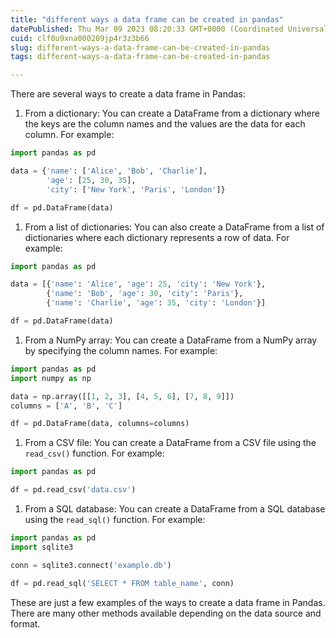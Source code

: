 ```yaml
---
title: "different ways a data frame can be created in pandas"
datePublished: Thu Mar 09 2023 08:20:33 GMT+0000 (Coordinated Universal Time)
cuid: clf0u9xna000209jp4r3z3b66
slug: different-ways-a-data-frame-can-be-created-in-pandas
tags: different-ways-a-data-frame-can-be-created-in-pandas

---
```


There are several ways to create a data frame in Pandas:

1. From a dictionary: You can create a DataFrame from a dictionary where the keys are the column names and the values are the data for each column. For example:
    

```python
import pandas as pd

data = {'name': ['Alice', 'Bob', 'Charlie'],
        'age': [25, 30, 35],
        'city': ['New York', 'Paris', 'London']}

df = pd.DataFrame(data)
```

1. From a list of dictionaries: You can also create a DataFrame from a list of dictionaries where each dictionary represents a row of data. For example:
    

```python
import pandas as pd

data = [{'name': 'Alice', 'age': 25, 'city': 'New York'},
        {'name': 'Bob', 'age': 30, 'city': 'Paris'},
        {'name': 'Charlie', 'age': 35, 'city': 'London'}]

df = pd.DataFrame(data)
```

1. From a NumPy array: You can create a DataFrame from a NumPy array by specifying the column names. For example:
    

```python
import pandas as pd
import numpy as np

data = np.array([[1, 2, 3], [4, 5, 6], [7, 8, 9]])
columns = ['A', 'B', 'C']

df = pd.DataFrame(data, columns=columns)
```

1. From a CSV file: You can create a DataFrame from a CSV file using the `read_csv()` function. For example:
    

```python
import pandas as pd

df = pd.read_csv('data.csv')
```

1. From a SQL database: You can create a DataFrame from a SQL database using the `read_sql()` function. For example:
    

```python
import pandas as pd
import sqlite3

conn = sqlite3.connect('example.db')

df = pd.read_sql('SELECT * FROM table_name', conn)
```

These are just a few examples of the ways to create a data frame in Pandas. There are many other methods available depending on the data source and format.